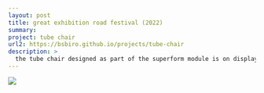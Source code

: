 ```yaml
---
layout: post
title: great exhibition road festival (2022)
summary:
project: tube chair
url2: https://bsbiro.github.io/projects/tube-chair
description: >
  the tube chair designed as part of the superform module is on display at imperial college london as part of the great exhibition road festival<br>location: dyson building, imperial college london<br>dates: 17-19 june 2022
---
```



<div class="slideshow-container">
<img src="https://bsbiro.github.io/exh5.jpg">
</div>
